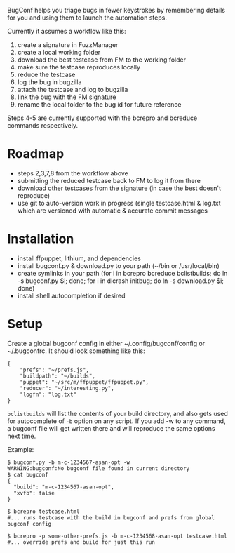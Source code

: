 BugConf helps you triage bugs in fewer keystrokes by remembering details for you
and using them to launch the automation steps.

Currently it assumes a workflow like this:

1. create a signature in FuzzManager
2. create a local working folder
3. download the best testcase from FM to the working folder
4. make sure the testcase reproduces locally
5. reduce the testcase
6. log the bug in bugzilla
7. attach the testcase and log to bugzilla
8. link the bug with the FM signature
9. rename the local folder to the bug id for future reference

Steps 4-5 are currently supported with the bcrepro and bcreduce commands respectively.

Roadmap
=======
- steps 2,3,7,8 from the workflow above
- submitting the reduced testcase back to FM to log it from there
- download other testcases from the signature (in case the best doesn't reproduce)
- use git to auto-version work in progress (single testcase.html & log.txt which are versioned with
  automatic & accurate commit messages

Installation
============
- install ffpuppet, lithium, and dependencies
- install bugconf.py & download.py to your path (~/bin or /usr/local/bin)
- create symlinks in your path (for i in bcrepro bcreduce bclistbuilds; do ln -s bugconf.py $i; done; for i in dlcrash initbug; do ln -s download.py $i; done)
- install shell autocompletion if desired

Setup
=====
Create a global bugconf config in either ~/.config/bugconf/config or ~/.bugconfrc. It should look something like this:

    {
        "prefs": "~/prefs.js",
        "buildpath": "~/builds",
        "puppet": "~/src/m/ffpuppet/ffpuppet.py",
        "reducer": "~/interesting.py",
        "logfn": "log.txt"
    }

`bclistbuilds` will list the contents of your build directory, and also gets used for autocomplete of `-b` option on any script.
If you add -w to any command, a bugconf file will get written there and will reproduce the same options next time.

Example:

    $ bugconf.py -b m-c-1234567-asan-opt -w
    WARNING:bugconf:No bugconf file found in current directory
    $ cat bugconf
    {
      "build": "m-c-1234567-asan-opt",
      "xvfb": false
    }
    
    $ bcrepro testcase.html
    #... runs testcase with the build in bugconf and prefs from global bugconf config
    
    $ bcrepro -p some-other-prefs.js -b m-c-1234568-asan-opt testcase.html
    #... override prefs and build for just this run


